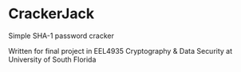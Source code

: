 # CrackerJack
Simple SHA-1 password cracker

Written for final project in EEL4935 Cryptography & Data Security at University of South Florida
